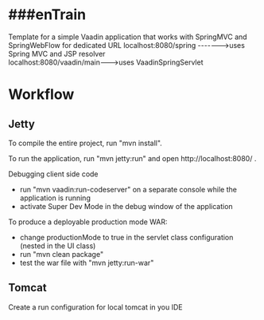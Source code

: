 ###enTrain
==============

Template for a simple Vaadin application that  works with SpringMVC and SpringWebFlow for dedicated URL
localhost:8080/spring ------->uses Spring MVC and JSP resolver
<br/>localhost:8080/vaadin/main--->uses VaadinSpringServlet

Workflow
========

Jetty
-----

To compile the entire project, run "mvn install".

To run the application, run "mvn jetty:run" and open http://localhost:8080/ .

Debugging client side code
  - run "mvn vaadin:run-codeserver" on a separate console while the application is running
  - activate Super Dev Mode in the debug window of the application

To produce a deployable production mode WAR:
- change productionMode to true in the servlet class configuration (nested in the UI class)
- run "mvn clean package"
- test the war file with "mvn jetty:run-war"


Tomcat
-------

Create a run configuration for local tomcat in you IDE
